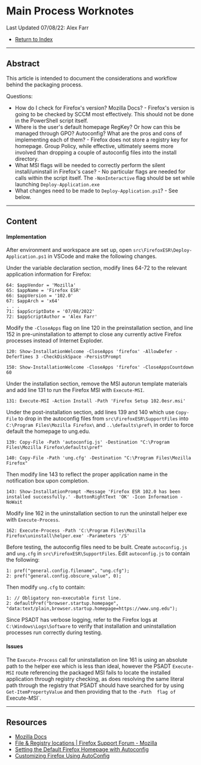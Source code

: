 # Main Process Worknotes
Last Updated 07/08/22: Alex Farr

- [Return to Index](0-index.md)

---
## Abstract
This article is intended to document the considerations and workflow behind the packaging process.

Questions: 
- How do I check for Firefox's version? Mozilla Docs?
		- Firefox's version is going to be checked by SCCM most effectively. This should not be done in the PowerShell script itself. 
- Where is the user's default homepage RegKey? Or how can this be managed through GPO? Autoconfig? What are the pros and cons of implementing each of them?
		- Firefox does not store a registry key for homepage. Group Policy, while effective, ultimately seems more involved than dropping a couple of autoconfig files into the install directory. 
- What MSI flags will be needed to correctly perform the silent install/uninstall in Firefox's case?
		- No particular flags are needed for calls within the script itself.  The `-NonInteractive` flag should be set while launching `Deploy-Application.exe` 
- What changes need to be made to `Deploy-Application.ps1`?
		- See below.

---
## Content

#### Implementation

After environment and workspace are set up, open `src\FirefoxESR\Deploy-Application.ps1` in VSCode and make the following changes. 

Under the variable declaration section, modify lines 64-72 to the relevant application information for Firefox: 

```
64: $appVendor = 'Mozilla'
65: $appName = 'Firefox ESR'
66: $appVersion = '102.0'
67: $appArch = 'x64'
. . .
71: $appScriptDate = '07/08/2022'
72: $appScriptAuthor = 'Alex Farr'
```

Modify the `-CloseApps` flag on line 120 in the preinstallation section, and line 152 in pre-uninstallation to attempt to close any currently active Firefox processes instead of Internet Exploder.

```
120: Show-InstallationWelcome -CloseApps 'firefox' -AllowDefer -DeferTimes 3 -CheckDiskSpace -PersistPrompt
```

```
150: Show-InstallationWelcome -CloseApps 'firefox' -CloseAppsCountdown 60
```

Under the installation section, remove the MSI autorun template materials and add line 131 to run the Firefox MSI with `Execute-MSI`.

```
131: Execute-MSI -Action Install -Path 'Firefox Setup 102.0esr.msi'
```

Under the post-installation section, add lines 139 and 140 which use `Copy-File` to drop in the autoconfig files from `src\FirefoxESR\SupportFiles` into `C:\Program Files\Mozilla Firefox\` and `..\defaults\pref\`  in order to force default the homepage to ung.edu. 

```
139: Copy-File -Path 'autoconfig.js' -Destination "C:\Program Files\Mozilla Firefox\defaults\pref"

140: Copy-File -Path 'ung.cfg' -Destination "C:\Program Files\Mozilla Firefox"
```

Then modify line 143 to reflect the proper application name in the notification box upon completion. 

```
143: Show-InstallationPrompt -Message 'Firefox ESR 102.0 has been installed successfully.' -ButtonRightText 'OK' -Icon Information -NoWait
```

Modify line 162 in the uninstallation section to run the uninstall helper exe with `Execute-Process`.

```
162: Execute-Process -Path 'C:\Program Files\Mozilla Firefox\uninstall\helper.exe' -Parameters '/S'
```

Before testing, the autoconfig files need to be built. Create `autoconfig.js` and `ung.cfg` in `src\FirefoxESR\SupportFiles`. Edit `autoconfig.js` to contain the following: 

```
1: pref("general.config.filename", "ung.cfg");
2: pref("general.config.obscure_value", 0);
```

Then modify `ung.cfg` to contain: 

```
1: // Obligatory non-executable first line.
2: defaultPref("browser.startup.homepage", "data:text/plain,browser.startup.homepage=https://www.ung.edu");
```

Since PSADT has verbose logging, refer to the Firefox logs at `C:\Windows\Logs\Software` to verify that installation and uninstallation processes run correctly during testing. 

#### Issues

The `Execute-Process` call for uninstallation on line 161 is using an absolute path to the helper exe which is less than ideal, however the PSADT `Execute-MSI` route referencing the packaged MSI fails to locate the installed application through registry checking, as does resolving the same literal path through the registry that PSADT should have searched for by using `Get-ItemPropertyValue` and then providing that to the `-Path 
 flag of `Execute-MSI`.

---
## Resources

- [Mozilla Docs](https://developer.mozilla.org/en-US/docs/web)
- [File & Registry locations | Firefox Support Forum - Mozilla](https://support.mozilla.org/en-US/questions/1172259)
- [Setting the Default Firefox Homepage with Autoconfig](http://mike.kaply.com/2012/08/29/setting-the-default-firefox-homepage-with-autoconfig/)
- [Customizing Firefox Using AutoConfig](https://support.mozilla.org/en-US/kb/customizing-firefox-using-autoconfig)
